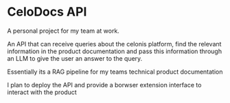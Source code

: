 # CeloDocs API

A personal project for my team at work. 

An API that can receive queries about the celonis platform, find the relevant information in the product documentation and pass this information through an LLM to give the user an answer to the query. 

Essentially its a RAG pipeline for my teams technical product documentation

I plan to deploy the API and provide a borwser extension interface to interact with the product

